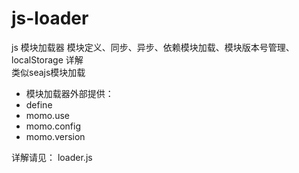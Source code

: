 # js-loader
js 模块加载器  模块定义、同步、异步、依赖模块加载、模块版本号管理、localStorage 详解<br/>
类似seajs模块加载<br/>

 * 模块加载器外部提供：<br/>
 * define<br/>
 * momo.use<br/>
 * momo.config<br/>
 * momo.version<br/>
 
 详解请见：
 loader.js
